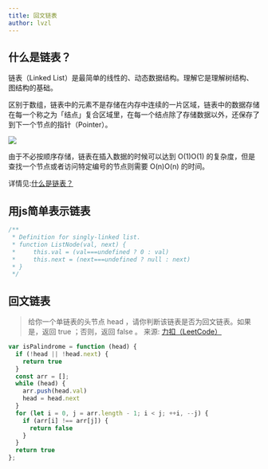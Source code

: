 ```yaml
---
title: 回文链表
author: lvzl
---
```


## 什么是链表？

链表（Linked List）是最简单的线性的、动态数据结构。理解它是理解树结构、图结构的基础。

区别于数组，链表中的元素不是存储在内存中连续的一片区域，链表中的数据存储在每一个称之为「结点」复合区域里，在每一个结点除了存储数据以外，还保存了到下一个节点的指针（Pointer）。

<img src="https://pic.leetcode-cn.com/67c0f9acaaaa44685a22fd85eaaba409341f874b99a5c953ff8efbc8d5110e02-image.png"></img>

由于不必按顺序存储，链表在插入数据的时候可以达到 O(1)O(1) 的复杂度，但是查找一个节点或者访问特定编号的节点则需要 O(n)O(n) 的时间。

详情见:[什么是链表？](https://leetcode-cn.com/tag/linked-list/problemset/)

## 用js简单表示链表
```js
/**
 * Definition for singly-linked list.
 * function ListNode(val, next) {
 *     this.val = (val===undefined ? 0 : val)
 *     this.next = (next===undefined ? null : next)
 * }
 */
```


## 回文链表

> 给你一个单链表的头节点 head ，请你判断该链表是否为回文链表。如果是，返回 true ；否则，返回 false 。
来源: [力扣（LeetCode）](https://leetcode-cn.com/problems/palindrome-linked-list/)
```js
var isPalindrome = function (head) {
  if (!head || !head.next) {
    return true
  }
  const arr = [];
  while (head) {
    arr.push(head.val)
    head = head.next
  }
  for (let i = 0, j = arr.length - 1; i < j; ++i, --j) {
    if (arr[i] !== arr[j]) {
      return false
    }
  }
  return true
};
```